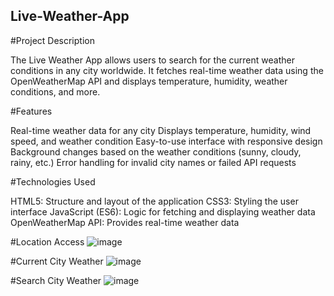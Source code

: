 ## Live-Weather-App

#Project Description

The Live Weather App allows users to search for the current weather conditions in any city worldwide. It fetches real-time weather data using the OpenWeatherMap API and displays temperature, humidity, weather conditions, and more.

#Features

Real-time weather data for any city
Displays temperature, humidity, wind speed, and weather condition
Easy-to-use interface with responsive design
Background changes based on the weather conditions (sunny, cloudy, rainy, etc.)
Error handling for invalid city names or failed API requests

#Technologies Used

HTML5: Structure and layout of the application
CSS3: Styling the user interface
JavaScript (ES6): Logic for fetching and displaying weather data
OpenWeatherMap API: Provides real-time weather data

#Location Access 
![image](https://github.com/user-attachments/assets/1e888ec1-936e-4ef5-aff9-10345a418671)

#Current City Weather
![image](https://github.com/user-attachments/assets/2f8906e4-4072-4575-9a86-4eaab6a2a8fd)

#Search City Weather
![image](https://github.com/user-attachments/assets/2d971365-cac2-4815-a3a1-96e590b2d396)


